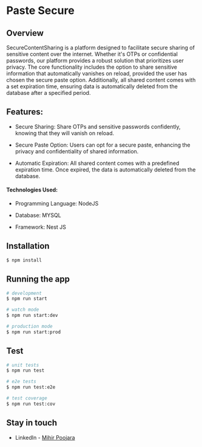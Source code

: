 # Paste Secure

## Overview

SecureContentSharing is a platform designed to facilitate secure sharing of sensitive content over the internet. Whether it's OTPs or confidential passwords, our platform provides a robust solution that prioritizes user privacy. The core functionality includes the option to share sensitive information that automatically vanishes on reload, provided the user has chosen the secure paste option. Additionally, all shared content comes with a set expiration time, ensuring data is automatically deleted from the database after a specified period.

## Features:

- Secure Sharing: Share OTPs and sensitive passwords confidently, knowing that they will vanish on reload.

- Secure Paste Option: Users can opt for a secure paste, enhancing the privacy and confidentiality of shared information.

- Automatic Expiration: All shared content comes with a predefined expiration time. Once expired, the data is automatically deleted from the database.

#### Technologies Used:

- Programming Language: NodeJS

- Database: MYSQL

- Framework: Nest JS

## Installation

```bash
$ npm install
```

## Running the app

```bash
# development
$ npm run start

# watch mode
$ npm run start:dev

# production mode
$ npm run start:prod
```

## Test

```bash
# unit tests
$ npm run test

# e2e tests
$ npm run test:e2e

# test coverage
$ npm run test:cov
```

## Stay in touch

- LinkedIn - [Mihir Poojara](https://www.linkedin.com/in/mihir-poojara-053346154/)
